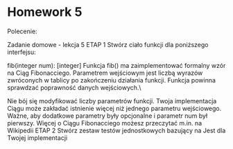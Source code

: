 # Homework 5

Polecenie:

Zadanie domowe - lekcja 5 ETAP 1 Stwórz ciało funkcji dla poniższego interfejsu:

fib(integer num): [integer] Funkcja fib() ma zaimplementować formalny wzór na Ciąg Fibonacciego. Parametrem wejściowym jest liczbą wyrazów zwróconych w tablicy po zakończeniu działania funkcji. Funkcja powinna sprawdzać poprawność danych wejściowych.\

Nie bój się modyfikować liczby parametrów funkcji. Twoja implementacja Ciągu może zakładać istnienie więcej niż jednego parametru wejściowego. Ważne, aby dodatkowe parametry były opcjonalne i parametr num był pierwszy. Więcej o Ciągu Fibonacciego możesz przeczytać m.in. na Wikipedii ETAP 2 Stwórz zestaw testów jednostkowych bazujący na Jest dla Twojej implementacji
